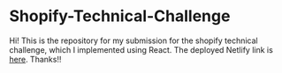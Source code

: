 
# Shopify-Technical-Challenge

Hi! This is the repository for my submission for the shopify technical challenge, which I implemented using React. The deployed Netlify link is [here](https://omdb-technical-challenge.netlify.app/). Thanks!!
